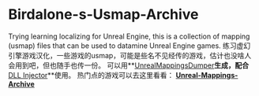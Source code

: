 # Birdalone-s-Usmap-Archive
Trying learning localizing for Unreal Engine, this is a collection of mapping (usmap) files that can be used to datamine Unreal Engine games.
练习虚幻引擎游戏汉化，一些游戏的usmap，可能是些名不见经传的游戏，估计也没啥人会用到吧，但也随手也传一份。
可以用**[UnrealMappingsDumper](https://github.com/TheNaeem/UnrealMappingsDumper)**生成，配合**[DLL Injector](https://wearedevs.net/d/DLL%20Injector)**使用。
热门点的游戏可以去这里看看：
**[Unreal-Mappings-Archive](https://github.com/TheNaeem/Unreal-Mappings-Archive)**
